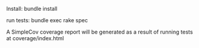 Install:
bundle install

run tests:
bundle exec rake spec

A SimpleCov coverage report will be generated as a result of running tests at coverage/index.html
